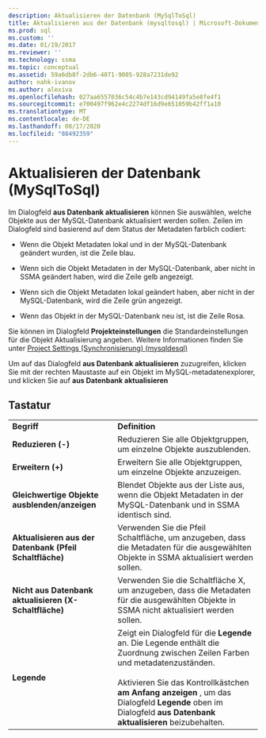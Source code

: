 ```yaml
---
description: Aktualisieren der Datenbank (MySqlToSql)
title: Aktualisieren aus der Datenbank (mysqltosql) | Microsoft-Dokumentation
ms.prod: sql
ms.custom: ''
ms.date: 01/19/2017
ms.reviewer: ''
ms.technology: ssma
ms.topic: conceptual
ms.assetid: 59a6db8f-2db6-4071-9005-928a7231de92
author: nahk-ivanov
ms.author: alexiva
ms.openlocfilehash: 027aa6557036c54c4b7e143cd94149fa5e8fe4f1
ms.sourcegitcommit: e700497f962e4c2274df16d9e651059b42ff1a10
ms.translationtype: MT
ms.contentlocale: de-DE
ms.lasthandoff: 08/17/2020
ms.locfileid: "88492359"
---
```

# <a name="refresh-from-database-mysqltosql"></a>Aktualisieren der Datenbank (MySqlToSql)
Im Dialogfeld **aus Datenbank aktualisieren** können Sie auswählen, welche Objekte aus der MySQL-Datenbank aktualisiert werden sollen. Zeilen im Dialogfeld sind basierend auf dem Status der Metadaten farblich codiert:  
  
-   Wenn die Objekt Metadaten lokal und in der MySQL-Datenbank geändert wurden, ist die Zeile blau.  
  
-   Wenn sich die Objekt Metadaten in der MySQL-Datenbank, aber nicht in SSMA geändert haben, wird die Zeile gelb angezeigt.  
  
-   Wenn sich die Objekt Metadaten lokal geändert haben, aber nicht in der MySQL-Datenbank, wird die Zeile grün angezeigt.  
  
-   Wenn das Objekt in der MySQL-Datenbank neu ist, ist die Zeile Rosa.  
  
Sie können im Dialogfeld **Projekteinstellungen** die Standardeinstellungen für die Objekt Aktualisierung angeben. Weitere Informationen finden Sie unter [Project Settings &#40;Synchronisierung&#41; &#40;mysqldesql&#41;](../../ssma/mysql/project-settings-synchronization-mysqltosql.md)  
  
Um auf das Dialogfeld **aus Datenbank aktualisieren** zuzugreifen, klicken Sie mit der rechten Maustaste auf ein Objekt im MySQL-metadatenexplorer, und klicken Sie auf **aus Datenbank aktualisieren**  
  
## <a name="options"></a>Tastatur  
  
|||  
|-|-|  
|**Begriff**|**Definition**|  
|**Reduzieren (-)**|Reduzieren Sie alle Objektgruppen, um einzelne Objekte auszublenden.|  
|**Erweitern (+)**|Erweitern Sie alle Objektgruppen, um einzelne Objekte anzuzeigen.|  
|**Gleichwertige Objekte ausblenden/anzeigen**|Blendet Objekte aus der Liste aus, wenn die Objekt Metadaten in der MySQL-Datenbank und in SSMA identisch sind.|  
|**Aktualisieren aus der Datenbank (Pfeil Schaltfläche)**|Verwenden Sie die Pfeil Schaltfläche, um anzugeben, dass die Metadaten für die ausgewählten Objekte in SSMA aktualisiert werden sollen.|  
|**Nicht aus Datenbank aktualisieren (X-Schaltfläche)**|Verwenden Sie die Schaltfläche X, um anzugeben, dass die Metadaten für die ausgewählten Objekte in SSMA nicht aktualisiert werden sollen.|  
|**Legende**|Zeigt ein Dialogfeld für die **Legende** an. Die Legende enthält die Zuordnung zwischen Zeilen Farben und metadatenzuständen.<br /><br />Aktivieren Sie das Kontrollkästchen **am Anfang anzeigen** , um das Dialogfeld **Legende** oben im Dialogfeld **aus Datenbank aktualisieren** beizubehalten.|  
  
